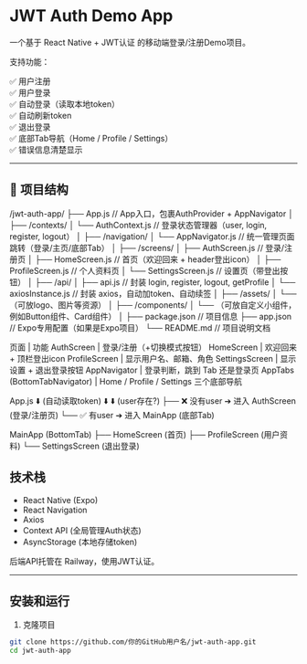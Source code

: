 # JWT Auth Demo App

一个基于 React Native + JWT认证 的移动端登录/注册Demo项目。

支持功能：

✅ 用户注册  
✅ 用户登录  
✅ 自动登录（读取本地token）  
✅ 自动刷新token  
✅ 退出登录  
✅ 底部Tab导航（Home / Profile / Settings）  
✅ 错误信息清楚显示

---

## 📂 项目结构

/jwt-auth-app/
├── App.js                         // App入口，包裹AuthProvider + AppNavigator
│
├── /contexts/
│   └── AuthContext.js              // 登录状态管理器（user, login, register, logout）
│
├── /navigation/
│   └── AppNavigator.js             // 统一管理页面跳转（登录/主页/底部Tab）
│
├── /screens/
│   ├── AuthScreen.js               // 登录/注册页
│   ├── HomeScreen.js               // 首页（欢迎回来 + header登出icon）
│   ├── ProfileScreen.js            // 个人资料页
│   └── SettingsScreen.js           // 设置页（带登出按钮）
│
├── /api/
│   ├── api.js                      // 封装 login, register, logout, getProfile
│   └── axiosInstance.js            // 封装 axios，自动加token、自动续签
│
├── /assets/
│   └── （可放logo、图片等资源）
│
├── /components/
│   └── （可放自定义小组件，例如Button组件、Card组件）
│
├── package.json                    // 项目信息
├── app.json                        // Expo专用配置（如果是Expo项目）
└── README.md                       // 项目说明文档


页面                            | 功能
AuthScreen                      | 登录/注册（+切换模式按钮）
HomeScreen                      | 欢迎回来 + 顶栏登出icon
ProfileScreen                   | 显示用户名、邮箱、角色
SettingsScreen                  | 显示设置 + 退出登录按钮
AppNavigator                    | 登录判断，跳到 Tab 还是登录页
AppTabs (BottomTabNavigator)    | Home / Profile / Settings 三个底部导航


App.js
  ⬇️
<AuthProvider> (自动读取token)
  ⬇️
<AppNavigator>
  ⬇️
(user存在?)
    ├── ❌ 没有user ➔ 进入 AuthScreen (登录/注册页)
    └── ✅ 有user ➔ 进入 MainApp (底部Tab)

MainApp (BottomTab)
  ├── HomeScreen (首页)
  ├── ProfileScreen (用户资料)
  └── SettingsScreen (退出登录)

## 技术栈

- React Native (Expo)
- React Navigation
- Axios
- Context API (全局管理Auth状态)
- AsyncStorage (本地存储token)

后端API托管在 Railway，使用JWT认证。

---

## 安装和运行

1. 克隆项目

```bash
git clone https://github.com/你的GitHub用户名/jwt-auth-app.git
cd jwt-auth-app
